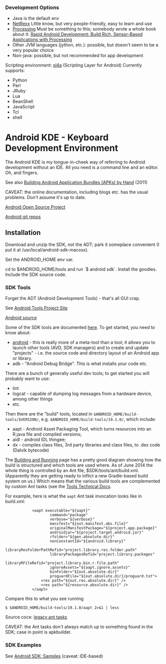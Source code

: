 ### Development Options

* Java is the default env
* [NetRexx](http://www.netrexx.org/)  Little know, but very people-friendly, easy to learn and use
* [Processing](http://processing.org/) Must be something to this;
  somebody wrote a whole book about it:
  [Rapid Android Development: Build Rich, Sensor-Based Applications with Processing](http://pragprog.com/book/dsproc/rapid-android-development)
* Other JVM languages (jython, etc.): possible, but doesn't seem to be a very popular choice
* Non-java: possible, but not recommended for app development


Scripting environment:  [sl4a](https://github.com/damonkohler/sl4a) (Scripting Layer for Android) Currently supports:
* Python
* Perl
* JRuby
* Lua
* BeanShell
* JavaScript
* Tcl
* shell

# Android KDE - Keyboard Development Environment

The Android KDE is my tongue-in-cheek way of referring to Android
development without an IDE.  All you need is a command line and an
editor.  Oh, and fingers.

See also [Building Android Application Bundles (APKs) by Hand](http://spin.atomicobject.com/2011/08/22/building-android-application-bundles-apks-by-hand/) (2011)

CAVEAT: the online documentation, including blogs etc. has the usual
problems.  Don't assume it's up to date.

[Android Open Source Project](http://source.android.com/)

[Android git repos](https://android.googlesource.com/)

## Installation

Download and unzip the SDK, not the ADT; park it someplace convenient
(I put it at /usr/local/android-sdk-macosx).

Set the ANDROID_HOME env var.

cd to $ANDROID_HOME/tools and run `$ android sdk`.  Install the
goodies. Include the SDK source code.

### SDK Tools

Forget the ADT (Android Development Tools) - that's all GUI crap.

See [Android Tools Project Site](http://tools.android.com/)

[Android source](http://source.android.com/source/downloading.html)

Some of the SDK tools are documented
[here](http://developer.android.com/tools/help/index.html).  To get
started, you need to know about:

* [android](http://developer.android.com/tools/help/android.html) -
  this is really more of a meta-tool than a tool; it allows you to
  launch other tools (AVD, SDK managers) and to create and update
  "projects" - i.e. the source code and directory layout of an Android
  app or library.
* adb - "Android Debug Bridge".  This is what installs your code etc.

There are a bunch of generally useful dev tools; to get started you will probably want to
use:

* lint
* logcat - capable of dumping log messages from a hardware device, among other things
* etc.

Then there are the "build" tools, located in
`$ANDROID_HOME/build-tools/$VERSION/`,
e.g. `$ANDROID_HOME/build-tools/19.1.0/`, which include:

* aapt - Android Asset Packaging Tool, which turns resources into an
  R.java file and compiled versions;
* aidl - android IDL thingee;
* dx - compiles class files, 3rd party libraries and class files, to
  .dex code (Dalvik bytecode)

The
[Building and Running](http://developer.android.com/tools/building/index.html)
page has a pretty good diagram showing how the build is structured and
which tools are used where.  As of June 2014 the whole thing is
controlled by an Ant file, $SDK/tools/ant/build.xml.  (Apparently they
are getting ready to inflict a new Gradle-based build system on us.)
Which means that the various build tools are complemented by custom
Ant tasks (see the
[Tools Technical Docs](http://tools.android.com/tech-docs).

For
example, here is what the `aapt` Ant task invocation looks like in
build.xml:

```
            <aapt executable="${aapt}"
                    command="package"
                    verbose="${verbose}"
                    manifest="${out.manifest.abs.file}"
                    originalManifestPackage="${project.app.package}"
                    androidjar="${project.target.android.jar}"
                    rfolder="${gen.absolute.dir}"
                    nonConstantId="${android.library}"
                    libraryResFolderPathRefid="project.library.res.folder.path"
                    libraryPackagesRefid="project.library.packages"
                    libraryRFileRefid="project.library.bin.r.file.path"
                    ignoreAssets="${aapt.ignore.assets}"
                    binFolder="${out.absolute.dir}"
                    proguardFile="${out.absolute.dir}/proguard.txt">
                <res path="${out.res.absolute.dir}" />
                <res path="${resource.absolute.dir}" />
            </aapt>
```

Compare this to what you see running

```
$ $ANDROID_HOME/build-tools/19.1.0/aapt 2>&1 | less
```

Source coce:  [legacy ant tasks](https://android.googlesource.com/platform/tools/base/+/master/legacy/ant-tasks/src/main/java/com/android/ant)


CAVEAT: the Ant tasks don't always match up to something found in the
SDK; case in point is apkbuilder.

### SDK Examples

See [Android SDK: Samples](http://code.tutsplus.com/tutorials/android-sdk-samples--mobile-20901)  (caveat: IDE-based)
